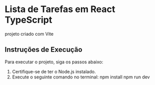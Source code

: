 # Lista de Tarefas em React TypeScript
projeto criado com Vite

## Instruções de Execução
Para executar o projeto, siga os passos abaixo:

1. Certifique-se de ter o Node.js instalado.
2. Execute o seguinte comando no terminal:
   npm install
   npm run dev
